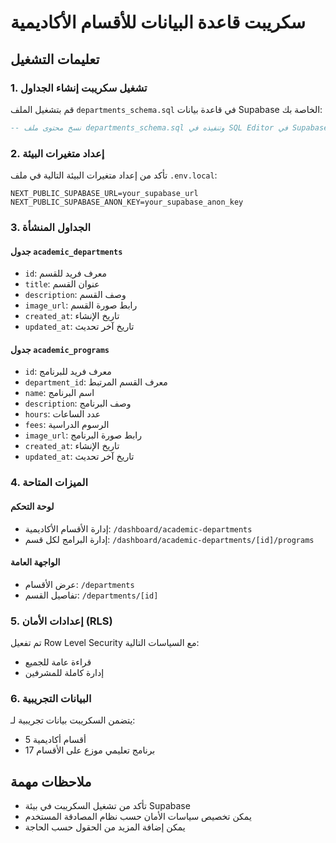 # سكريبت قاعدة البيانات للأقسام الأكاديمية

## تعليمات التشغيل

### 1. تشغيل سكريبت إنشاء الجداول
قم بتشغيل الملف `departments_schema.sql` في قاعدة بيانات Supabase الخاصة بك:

```sql
-- نسخ محتوى ملف departments_schema.sql وتنفيذه في SQL Editor في Supabase
```

### 2. إعداد متغيرات البيئة
تأكد من إعداد متغيرات البيئة التالية في ملف `.env.local`:

```env
NEXT_PUBLIC_SUPABASE_URL=your_supabase_url
NEXT_PUBLIC_SUPABASE_ANON_KEY=your_supabase_anon_key
```

### 3. الجداول المنشأة

#### جدول `academic_departments`
- `id`: معرف فريد للقسم
- `title`: عنوان القسم
- `description`: وصف القسم
- `image_url`: رابط صورة القسم
- `created_at`: تاريخ الإنشاء
- `updated_at`: تاريخ آخر تحديث

#### جدول `academic_programs`
- `id`: معرف فريد للبرنامج
- `department_id`: معرف القسم المرتبط
- `name`: اسم البرنامج
- `description`: وصف البرنامج
- `hours`: عدد الساعات
- `fees`: الرسوم الدراسية
- `image_url`: رابط صورة البرنامج
- `created_at`: تاريخ الإنشاء
- `updated_at`: تاريخ آخر تحديث

### 4. الميزات المتاحة

#### لوحة التحكم
- إدارة الأقسام الأكاديمية: `/dashboard/academic-departments`
- إدارة البرامج لكل قسم: `/dashboard/academic-departments/[id]/programs`

#### الواجهة العامة
- عرض الأقسام: `/departments`
- تفاصيل القسم: `/departments/[id]`

### 5. إعدادات الأمان (RLS)
تم تفعيل Row Level Security مع السياسات التالية:
- قراءة عامة للجميع
- إدارة كاملة للمشرفين

### 6. البيانات التجريبية
يتضمن السكريبت بيانات تجريبية لـ:
- 5 أقسام أكاديمية
- 17 برنامج تعليمي موزع على الأقسام

## ملاحظات مهمة
- تأكد من تشغيل السكريبت في بيئة Supabase
- يمكن تخصيص سياسات الأمان حسب نظام المصادقة المستخدم
- يمكن إضافة المزيد من الحقول حسب الحاجة